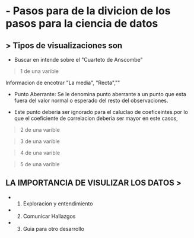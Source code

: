 # - Pasos para de la divicion de los pasos para la ciencia de datos 

## > Tipos de visualizaciones son 
- Buscar en intende sobre el "Cuarteto de Anscombe"

> 1 de una varible

Informacion de encotrar "La media", "Recta",""

- Punto Aberrante: Se le denomina punto aberrante a un punto que esta fuera del valor normal o esperado del resto del observaciones.

- Este punto deberia ser ignorado para el caluclao de coeficeintes.por lo que el coeficiente de correlacion deberia ser mayor en este casos,

> 2 de una varible 

> 3 de una varible 

> 4 de una varible 

> 5 de una varible 

## LA IMPORTANCIA DE VISULIZAR LOS DATOS >
- 1. Exploracion y entendimiento 
- 2. Comunicar Hallazgos 
- 3. Guia para otro desarrollo
